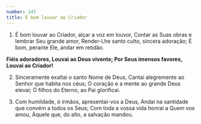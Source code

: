 ```yaml
---
number: 147
title: É bom louvar ao Criador
---
```


1. É bom louvar ao Criador, alçar a voz em louvor,
  Contar as Suas obras e lembrar Seu grande amor,
  Render-Lhe santo culto, sincera adoração;
  É bom, perante Ele, andar em retidão.

  __Fiéis adoradores,
  Louvai ao Deus vivente;
  Por Seus imensos favores,
  Louvai ao Criador!__

2. Sinceramente exaltai o santo Nome de Deus,
  Cantai alegremente ao Senhor que habita nos céus;
  O coração e a mente ao grande Deus elevai;
  Ó filhos do Eterno, ao Pai glorificai.

3. Com humildade, ó irmãos, apresentai-vos a Deus,
  Andai na santidade que convém a todos os Seus;
  Com toda a vossa vida honrai a Quem vos amou,
  Àquele que, do alto, a salvação mandou.
